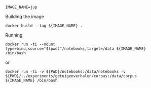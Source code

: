 ```shell
IMAGE_NAME=jup
```

Building the image

```shell
docker build --tag ${IMAGE_NAME} .
```

Running

```shell
docker run -ti --mount type=bind,source="$(pwd)"/notebooks,target=/data ${IMAGE_NAME} /bin/bash
```

or

```shell
docker run -ti -v ${PWD}/notebooks:/data/notebooks -v ${PWD}/../experiments/getuigenverhalen/corpus:/data/corpus ${IMAGE_NAME} /bin/bash
```
